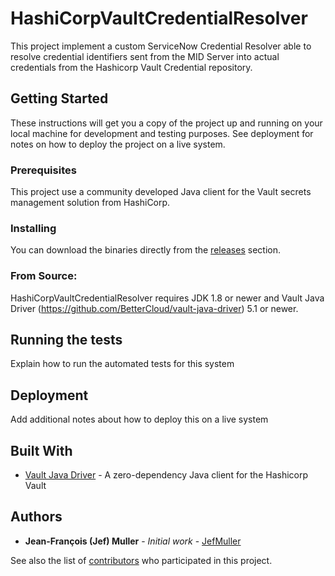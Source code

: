 # HashiCorpVaultCredentialResolver

This project implement a custom ServiceNow Credential Resolver able to resolve credential identifiers sent from the MID Server into actual credentials from the Hashicorp Vault Credential repository. 

## Getting Started

These instructions will get you a copy of the project up and running on your local machine for development and testing purposes. See deployment for notes on how to deploy the project on a live system.

### Prerequisites

This project use a community developed Java client for the Vault secrets management solution from HashiCorp. 

### Installing

You can download the binaries directly from the [releases](https://github.com/JefMuller/HashiCorpVaultCredentialResolver/releases) section.

### From Source:

HashiCorpVaultCredentialResolver requires JDK 1.8 or newer and Vault Java Driver (https://github.com/BetterCloud/vault-java-driver) 5.1 or newer.

## Running the tests

Explain how to run the automated tests for this system

## Deployment

Add additional notes about how to deploy this on a live system

## Built With

* [Vault Java Driver](https://github.com/BetterCloud/vault-java-driver) - A zero-dependency Java client for the Hashicorp Vault

## Authors

* **Jean-François (Jef) Muller** - *Initial work* - [JefMuller](https://www.linkedin.com/in/jef-muller/)

See also the list of [contributors](https://github.com/your/project/contributors) who participated in this project.
